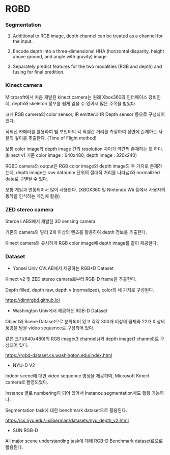# RGBD 

### Segmentation

1. Additional to RGB image, depth channel can be treated as a channel for the input.

2. Encode depth into a three-dimensional HHA (horizontal disparity, height above ground, and angle with gravity) image.

3. Separately predict features for the two modalities (RGB and depth) and fusing for final predition.



### Kinect camera

Microsoft에서 처음 개발된 kinect camera는 원래 Xbox360의 인터페이스 장비인데, depth와 skeleton 정보를 쉽게 얻을 수 있어서 많은 주목을 받았다.

크게 RGB camera의 color sensor, IR emitter과 IR Depth sensor 등으로 구성되어 있다.

적외선 카메라를 활용하여 빔 포인터의 각 픽셀간 거리를 측정하여 정면에 존재하는 사물의 깊이를 추출한다. (Time of Flight method) 

보통 color image와 depth image 간의 resolution 차이가 약간씩 존재하는 듯 하다. (kinect v1 기준 color image : 640x480, depth image : 320x240)

RGBD camera의 output은 RGB color image와 depth image의 두 가지로 존재하는데, depth image는 raw data(mm 단위의 절대적 거리를 나타냄)와 normalized data로 구별될 수 있다.

보통 게임과 연동되어서 많이 사용한다. (XBOX360 및 Nintendo Wii 등에서 사용자의 동작을 인식하는 게임에 활용)


### ZED stereo camera

Steroe LABS에서 개발한 3D sensing camera.

기존의 camera와 달리 2개 이상의 렌즈를 활용하여 depth 정보를 추출한다.

Kinect camera와 유사하게 RGB color image에 depth image를 같이 제공한다.


### Dataset

- Yonsei Univ CVLAB에서 제공하는 RGB+D Dataset

Kinect v2 및 ZED stereo camera로부터 RGB-D frame을 추출한다.

Depth filled, depth raw, depth v (normalized), color의 네 가지로 구성된다. 

https://dimlrgbd.github.io/



- Washington Univ에서 제공하는 RGB-D Dataset

Object와 Scene Dataset으로 분류되어 있고 각각 300개 이상의 물체와 22개 이상의 풍경을 담을 video sequence로 구성되어 있다.

같은 크기(640x480)의 RGB image(3 channels)와 depth image(1 channel)로 구성되어 있다.

https://rgbd-dataset.cs.washington.edu/index.html


- NYU-D V2

Indoor scene에 대한 video sequence 영상을 제공하며, Microsoft Kinect camera로 퐐영되었다.

Instance 별로 numbering이 되어 있어서 Instance segmentation에도 활용 가능하다.

Segmentation task에 대한 benchmark dataset으로 활용된다.

https://cs.nyu.edu/~silberman/datasets/nyu_depth_v2.html

- SUN RGB-D

All major scene understanding task에 대해 RGB-D Benchmark dataset르으로 활용된다.
